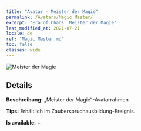 ```yaml
---
title: "Avatar - Meister der Magie"
permalink: /Avatars/Magic Master/
excerpt: "Era of Chaos  Meister der Magie"
last_modified_at: 2021-07-21
locale: de
ref: "Magic Master.md"
toc: false
classes: wide
---
```

 ![Meister der Magie](/images/a/avatarFrame_37.png)

## Details

 **Beschreibung:** „Meister der Magie“-Avatarrahmen 

 **Tips:** Erhältlich im Zauberspruchausbildung-Ereignis. 

 **Is available:**  + 

